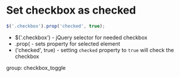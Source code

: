 # Set checkbox as checked

```javascript
$('.checkbox').prop('checked', true);
```

- $('.checkbox') - jQuery selector for needed checkbox
- .prop( - sets property for selected element
- ('checked', true) - setting ```checked``` property to ```true``` will check the checkbox

group: checkbox_toggle
